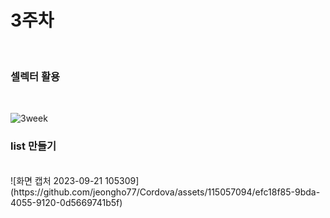 # 3주차 
<br>
<H3>셀렉터 활용</H3>
<br>

![3week](https://github.com/jeongho77/Cordova/assets/115057094/9ad34498-c605-49e5-8e59-e1897c571d66)


<h3>list 만들기</h3>
<br>
![화면 캡처 2023-09-21 105309](https://github.com/jeongho77/Cordova/assets/115057094/efc18f85-9bda-4055-9120-0d5669741b5f)
